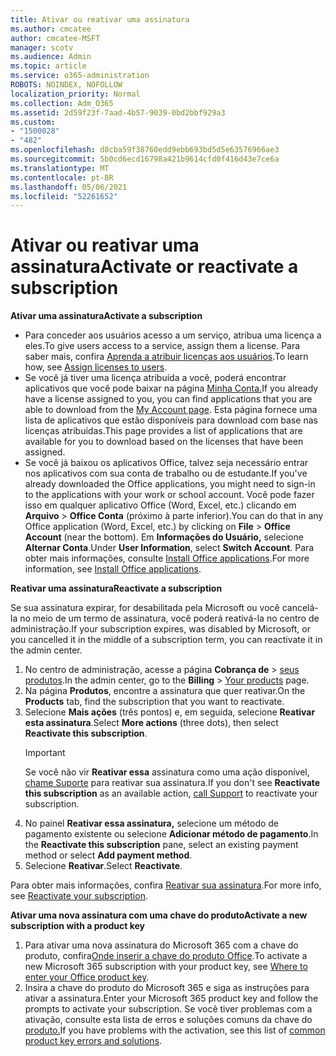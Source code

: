 ```yaml
---
title: Ativar ou reativar uma assinatura
ms.author: cmcatee
author: cmcatee-MSFT
manager: scotv
ms.audience: Admin
ms.topic: article
ms.service: o365-administration
ROBOTS: NOINDEX, NOFOLLOW
localization_priority: Normal
ms.collection: Adm_O365
ms.assetid: 2d59f23f-7aad-4b57-9039-0bd2bbf929a3
ms.custom:
- "1500028"
- "482"
ms.openlocfilehash: d8cba59f38760edd9ebb693bd5d5e63576966ae3
ms.sourcegitcommit: 5b0cd6ecd16798a421b9614cfd0f416d43e7ce6a
ms.translationtype: MT
ms.contentlocale: pt-BR
ms.lasthandoff: 05/06/2021
ms.locfileid: "52261652"
---
```

# <a name="activate-or-reactivate-a-subscription"></a><span data-ttu-id="c0b18-102">Ativar ou reativar uma assinatura</span><span class="sxs-lookup"><span data-stu-id="c0b18-102">Activate or reactivate a subscription</span></span>

<span data-ttu-id="c0b18-103">**Ativar uma assinatura**</span><span class="sxs-lookup"><span data-stu-id="c0b18-103">**Activate a subscription**</span></span>

- <span data-ttu-id="c0b18-104">Para conceder aos usuários acesso a um serviço, atribua uma licença a eles.</span><span class="sxs-lookup"><span data-stu-id="c0b18-104">To give users access to a service, assign them a license.</span></span> <span data-ttu-id="c0b18-105">Para saber mais, confira [Aprenda a atribuir licenças aos usuários](https://docs.microsoft.com/microsoft-365/admin/manage/assign-licenses-to-users).</span><span class="sxs-lookup"><span data-stu-id="c0b18-105">To learn how, see [Assign licenses to users](https://docs.microsoft.com/microsoft-365/admin/manage/assign-licenses-to-users).</span></span>
- <span data-ttu-id="c0b18-106">Se você já tiver uma licença atribuída a você, poderá encontrar aplicativos que você pode baixar na página [Minha Conta.](https://portal.office.com/account/#installs)</span><span class="sxs-lookup"><span data-stu-id="c0b18-106">If you already have a license assigned to you, you can find applications that you are able to download from the [My Account page](https://portal.office.com/account/#installs).</span></span> <span data-ttu-id="c0b18-107">Esta página fornece uma lista de aplicativos que estão disponíveis para download com base nas licenças atribuídas.</span><span class="sxs-lookup"><span data-stu-id="c0b18-107">This page provides a list of applications that are available for you to download based on the licenses that have been assigned.</span></span>
- <span data-ttu-id="c0b18-108">Se você já baixou os aplicativos Office, talvez seja necessário entrar nos aplicativos com sua conta de trabalho ou de estudante.</span><span class="sxs-lookup"><span data-stu-id="c0b18-108">If you've already downloaded the Office applications, you might need to sign-in to the applications with your work or school account.</span></span> <span data-ttu-id="c0b18-109">Você pode fazer isso em qualquer aplicativo Office (Word, Excel, etc.) clicando em **Arquivo**  >  **Office Conta** (próximo à parte inferior).</span><span class="sxs-lookup"><span data-stu-id="c0b18-109">You can do that in any Office application (Word, Excel, etc.) by clicking on **File** > **Office Account** (near the bottom).</span></span> <span data-ttu-id="c0b18-110">Em **Informações do Usuário,** selecione **Alternar Conta**.</span><span class="sxs-lookup"><span data-stu-id="c0b18-110">Under **User Information**, select **Switch Account**.</span></span> <span data-ttu-id="c0b18-111">Para obter mais informações, consulte [Install Office applications](https://docs.microsoft.com/microsoft-365/admin/setup/install-applications).</span><span class="sxs-lookup"><span data-stu-id="c0b18-111">For more information, see [Install Office applications](https://docs.microsoft.com/microsoft-365/admin/setup/install-applications).</span></span>

<span data-ttu-id="c0b18-112">**Reativar uma assinatura**</span><span class="sxs-lookup"><span data-stu-id="c0b18-112">**Reactivate a subscription**</span></span>

<span data-ttu-id="c0b18-113">Se sua assinatura expirar, for desabilitada pela Microsoft ou você cancelá-la no meio de um termo de assinatura, você poderá reativá-la no centro de administração.</span><span class="sxs-lookup"><span data-stu-id="c0b18-113">If your subscription expires, was disabled by Microsoft, or you cancelled it in the middle of a subscription term, you can reactivate it in the admin center.</span></span>
  
1. <span data-ttu-id="c0b18-114">No centro de administração, acesse a página **Cobrança de** > [seus produtos](https://go.microsoft.com/fwlink/p/?linkid=842054).</span><span class="sxs-lookup"><span data-stu-id="c0b18-114">In the admin center, go to the **Billing** > [Your products](https://go.microsoft.com/fwlink/p/?linkid=842054) page.</span></span>
2. <span data-ttu-id="c0b18-115">Na página **Produtos**, encontre a assinatura que quer reativar.</span><span class="sxs-lookup"><span data-stu-id="c0b18-115">On the **Products** tab, find the subscription that you want to reactivate.</span></span>
3. <span data-ttu-id="c0b18-116">Selecione **Mais ações** (três pontos) e, em seguida, selecione **Reativar esta assinatura**.</span><span class="sxs-lookup"><span data-stu-id="c0b18-116">Select **More actions** (three dots), then select **Reactivate this subscription**.</span></span>
    > [!IMPORTANT]
    > <span data-ttu-id="c0b18-117">Se você não vir **Reativar essa** assinatura como uma ação disponível, [chame Suporte](/microsoft-365/admin/contact-support-for-business-products) para reativar sua assinatura.</span><span class="sxs-lookup"><span data-stu-id="c0b18-117">If you don't see **Reactivate this subscription** as an available action, [call Support](/microsoft-365/admin/contact-support-for-business-products) to reactivate your subscription.</span></span>
4. <span data-ttu-id="c0b18-118">No painel **Reativar essa assinatura,** selecione um método de pagamento existente ou selecione **Adicionar método de pagamento**.</span><span class="sxs-lookup"><span data-stu-id="c0b18-118">In the **Reactivate this subscription** pane, select an existing payment method or select **Add payment method**.</span></span>
5. <span data-ttu-id="c0b18-119">Selecione **Reativar**.</span><span class="sxs-lookup"><span data-stu-id="c0b18-119">Select **Reactivate**.</span></span>

<span data-ttu-id="c0b18-120">Para obter mais informações, confira [Reativar sua assinatura](https://docs.microsoft.com/microsoft-365/commerce/subscriptions/reactivate-your-subscription).</span><span class="sxs-lookup"><span data-stu-id="c0b18-120">For more info, see [Reactivate your subscription](https://docs.microsoft.com/microsoft-365/commerce/subscriptions/reactivate-your-subscription).</span></span>

<span data-ttu-id="c0b18-121">**Ativar uma nova assinatura com uma chave do produto**</span><span class="sxs-lookup"><span data-stu-id="c0b18-121">**Activate a new subscription with a product key**</span></span>

1. <span data-ttu-id="c0b18-122">Para ativar uma nova assinatura do Microsoft 365 com a chave do produto, confira[Onde inserir a chave do produto Office](https://support.office.com/article/where-to-enter-your-office-product-key-0a82e5ae-739e-4b92-a6f4-2ec780c185db).</span><span class="sxs-lookup"><span data-stu-id="c0b18-122">To activate a new Microsoft 365 subscription with your product key, see [Where to enter your Office product key](https://support.office.com/article/where-to-enter-your-office-product-key-0a82e5ae-739e-4b92-a6f4-2ec780c185db).</span></span>
2. <span data-ttu-id="c0b18-123">Insira a chave do produto do Microsoft 365 e siga as instruções para ativar a assinatura.</span><span class="sxs-lookup"><span data-stu-id="c0b18-123">Enter your Microsoft 365 product key and follow the prompts to activate your subscription.</span></span> <span data-ttu-id="c0b18-124">Se você tiver problemas com a ativação, consulte esta lista de erros e soluções comuns da chave do [produto.](https://docs.microsoft.com/microsoft-365/commerce/product-key-errors-and-solutions)</span><span class="sxs-lookup"><span data-stu-id="c0b18-124">If you have problems with the activation, see this list of [common product key errors and solutions](https://docs.microsoft.com/microsoft-365/commerce/product-key-errors-and-solutions).</span></span>